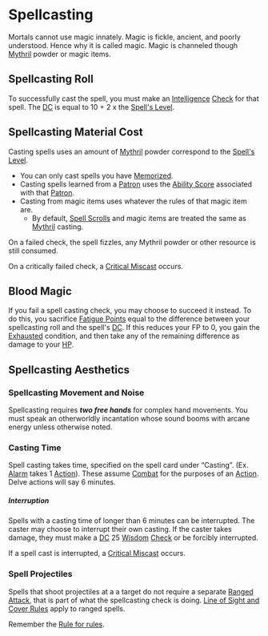 # Spellcasting

Mortals cannot use magic innately. Magic is fickle, ancient, and poorly understood. Hence why it is called magic. Magic is channeled though [Mythril](Mythril.md) powder or magic items.

## Spellcasting Roll
To successfully cast the spell, you must make an [Intelligence](../Player%20Characters/Chosen%20Statistics/Intelligence.md) [Check](../Game%20Procedures/Check.md) for that spell.
	The [DC](../Game%20Procedures/DC.md) is equal to 10 + 2 x the [Spell's Level](Spell%20Level.md). 
## Spellcasting Material Cost
Casting spells uses an amount of [Mythril](Mythril.md) powder correspond to the [Spell's Level](Spell%20Level.md).
- You can only cast spells you have [Memorized](Spell%20Memorization.md).
- Casting spells learned from a [Patron](Spells/Patrons/Patron.md) uses the [Ability Score](../Player%20Characters/Chosen%20Statistics/Ability%20Scores.md) associated with that [Patron](Spells/Patrons/Patron.md).
- Casting from magic items uses whatever the rules of that magic item are. 
	- By default, [Spell Scrolls](Spell%20Scrolls.md) and magic items are treated the same as [Mythril](Mythril.md) casting.

On a failed check, the spell fizzles, any Mythril powder or other resource is still consumed.

On a critically failed check, a [Critical Miscast](../Game%20Procedures/Dice%20Rolls/Critical%20Miscast.md) occurs.
## Blood Magic
If you fail a spell casting check, you may choose to succeed it instead. 
	To do this, you sacrifice [Fatigue Points](../Player%20Characters/Derived%20Statistics/Fatigue%20Points.md) equal to the difference between your spellcasting roll and the spell's [DC](../Game%20Procedures/DC.md). If this reduces your FP to 0, you gain the [Exhausted](../Conditions/Exhausted.md) condition, and then take any of the remaining difference as damage to your [HP](../Player%20Characters/Derived%20Statistics/Health%20Points.md).
## Spellcasting Aesthetics
### Spellcasting Movement and Noise
Spellcasting requires ***two free hands*** for complex hand movements. You must speak an otherworldly incantation whose sound booms with arcane energy unless otherwise noted. 
### Casting Time
Spell casting takes time, specified on the spell card under “Casting”. (Ex. [Alarm](Spells/Mythril%20Spells/Level%201/Alarm.md) takes 1 [Action](../Game%20Procedures/Action.md)). These assume [Combat](../Game%20Procedures/Combat.md) for the purposes of an [Action](../Game%20Procedures/Action.md). Delve actions will say 6 minutes.
##### Interruption
Spells with a casting time of longer than 6 minutes can be interrupted. The caster may choose to interrupt their own casting. If the caster takes damage, they must make a [DC](../Game%20Procedures/DC.md) 25 [Wisdom](../Player%20Characters/Chosen%20Statistics/Wisdom.md) [Check](../Game%20Procedures/Check.md) or be forcibly interrupted.

If a spell cast is interrupted, a [Critical Miscast](../Game%20Procedures/Dice%20Rolls/Critical%20Miscast.md) occurs.
### Spell Projectiles
Spells that shoot projectiles at a a target do not require a separate [Ranged Attack](../Game%20Procedures/Ranged%20Attack.md), that is part of what the spellcasting check is doing. [Line of Sight and Cover Rules](../Game%20Procedures/Ranged%20Attack.md#Line%20of%20Sight%20and%20Cover%20Rules) apply to ranged spells.

Remember the [Rule for rules](../Foreword/Rule%20for%20rules.md).